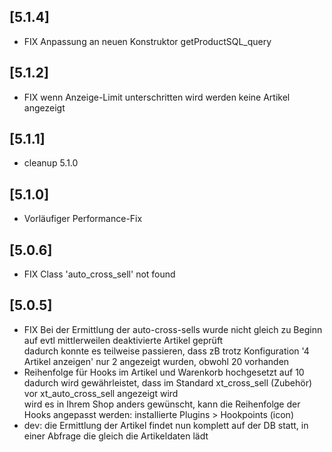 ## [5.1.4]
- FIX Anpassung an neuen Konstruktor getProductSQL_query

## [5.1.2]
- FIX wenn Anzeige-Limit unterschritten wird werden keine Artikel angezeigt

## [5.1.1]
- cleanup 5.1.0

## [5.1.0] 
- Vorläufiger Performance-Fix

## [5.0.6]
- FIX Class 'auto_cross_sell' not found

## [5.0.5]
- FIX Bei der Ermittlung der  auto-cross-sells wurde nicht gleich zu Beginn auf evtl mittlerweilen deaktivierte Artikel geprüft\
  dadurch konnte es teilweise passieren, dass zB trotz Konfiguration '4 Artikel anzeigen' nur 2 angezeigt wurden, obwohl 20 vorhanden
- Reihenfolge für Hooks im Artikel und Warenkorb hochgesetzt auf 10\
  dadurch wird gewährleistet, dass im Standard xt_cross_sell (Zubehör) vor xt_auto_cross_sell angezeigt wird\
  wird es in Ihrem Shop anders gewünscht, kann die Reihenfolge der Hooks angepasst werden: installierte Plugins > Hookpoints (icon)
- dev: die Ermittlung der Artikel findet nun komplett auf der DB statt, in einer Abfrage die gleich die Artikeldaten lädt  